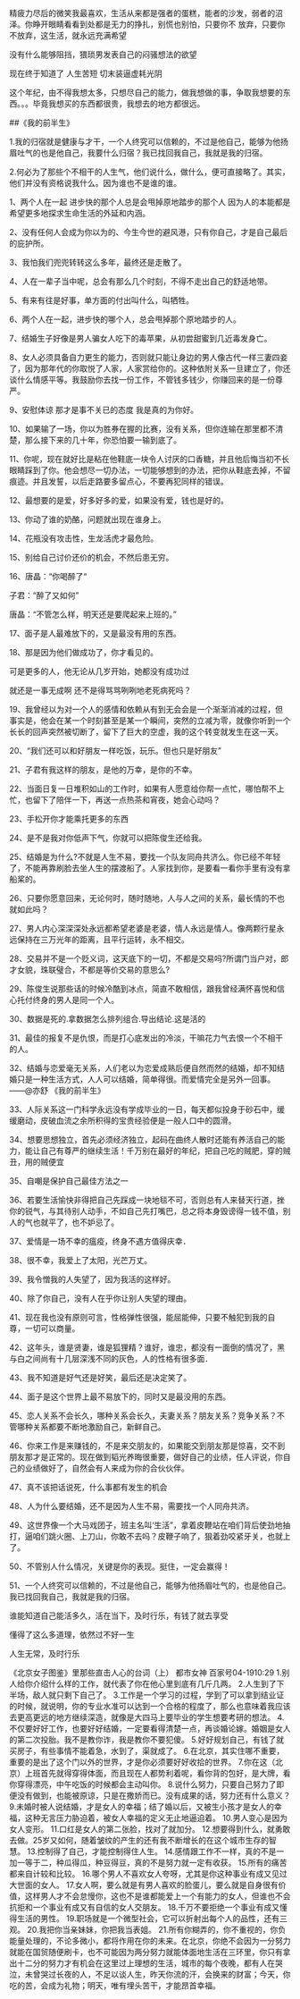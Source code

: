 
精疲力尽后的微笑我最喜欢，生活从来都是强者的蛋糕，能者的沙发，弱者的沼泽。你睁开眼睛看看到处都是无力的挣扎，别慌也别怕，只要你不
放弃，只要你不放弃，这生活，就永远充满希望

没有什么能够阻挡，猥琐男发表自己的闷骚想法的欲望

现在终于知道了 人生苦短 切末装逼虚耗光阴

这个年纪，由不得我想太多，只想尽自己的能力，做我想做的事，争取我想要的东西。。。毕竟我想买的东西都很贵，我想去的地方都很远。

##《我的前半生》

1.我的归宿就是健康与才干，一个人终究可以信赖的，不过是他自己，能够为他扬眉吐气的也是他自己，我要什么归宿？我已找回我自己，我就是我的归宿。

2.何必为了那些个不相干的人生气，他们说什么，做什么，便可直接略了。其实，他们并没有资格说我什么。因为谁也不是谁的谁。

1、两个人在一起 进步快的那个人总是会甩掉原地踏步的那个人 因为人的本能都是希望更多地探求生命生活的外延和内涵。

2、没有任何人会成为你以为的、今生今世的避风港，只有你自己，才是自己最后的庇护所。

3、我怕我们兜兜转转这么多年，最终还是走散了。

4、人在一辈子当中呢，总会有那么几个时刻，不得不走出自己的舒适地带。

5、有来有往是好事，单方面的付出叫什么，叫牺牲。

6、两个人在一起，进步快的哪个人，总会甩掉那个原地踏步的人。

7、结婚生子好像是男人骗女人吃下的毒苹果，从初尝甜蜜到几近毒发身亡。

8、女人必须具备自力更生的能力，否则就只能让身边的男人像古代一样三妻四妾了，因为那年代的你取悦了人家，人家赏给你的。这种依附关系一旦建立了，你还谈什么情感平等。我鼓励你去找一份工作，不管钱多钱少，你赚回来的是一份尊严。

9、安慰体谅 那才是事不关已的态度 我是真的为你好。

10、如果输了一场，你以为胜券在握的比赛，没有关系，但你连输在那里都不清楚，那么接下来的几十年，你恐怕要一输到底了。

11、你呢，现在就好比是粘在他鞋底一块令人讨厌的口香糖，并且他后悔当初不长眼睛踩到了你。他会想尽一切办法，一切能够想到的办法，把你从鞋底去掉，不留痕迹。并且发誓，以后走路要多留点心，不要再犯同样的错误。

12、最想要的是爱，好多好多的爱，如果没有爱，钱也是好的。

13、你动了谁的奶酪，问题就出现在谁身上。

14、花瓶没有攻击性，生龙活虎才最危险。

15、别给自己讨价还价的机会，不然后患无穷。

16、唐晶：“你喝醉了“

子君：“醉了又如何”

唐晶：“不管怎么样，明天还是要爬起来上班的。”

17、面子是人最难放下的，又是最没有用的东西。

18、那是因为他们做成功了，你才看见的。

可是更多的人，他无论从几岁开始，她都没有成功过

就还是一事无成啊 还不是得骂骂咧咧地老死病死吗？

19、我曾经以为对一个人的感情和依赖从有到无会会是一个渐渐消减的过程，但事实是，他会在某一个时刻甚至是某一个瞬间，突然的立减为零，就像你听到一个长长的回声突然被切断了，留下了巨大的空虚，我的这个转变就发生在这一天。

20、“我们还可以和好朋友一样吃饭，玩乐。但也只是好朋友”

21、子君有我这样的朋友，是他的万幸，是你的不幸。

22、当面日复一日堆积如山的工作时，如果有人愿意给你帮一点忙，哪怕帮不上忙，也留下了陪伴一下，再送一点热茶和宵夜，她会心动吗？

23、手松开你才能乘托更多的东西

24、是不是我对你低声下气，你就可以把陈俊生还给我。

25、结婚是为什么?不就是人生不易，要找一个队友同舟共济么。你已经不年轻了，不能再靠刷脸去坐人生的摆渡船了。人家找到你，是要看一看你手里有没有拿船桨的。

26、只要你愿意回来，无论何时，随时随地，人与人之间的关系，最长情的不也就如此吗？

27、男人内心深深深处永远都希望老婆是老婆，情人永远是情人。像两颗行星永远保持在三万光年的距离，且平行运转，永不相交。

28、交易并不是一个贬义词，这天底下的一切，不都是交易吗?所谓门当户对，郎才女貌，珠联璧合，不都是等价交易的意思么?

29、陈俊生说那些话的时候冷酷到冰点，简直不敢相信，跟我曾经满怀喜悦和信心托付终身的男人是同一个人。

30、数据是死的.拿数据怎么排列组合.导出结论.这是活的

31、最佳的报复不是仇恨，而是打心底发出的冷淡，干嘛花力气去恨一个不相干的人。

32、结婚与恋爱毫无关系，人们老以为恋爱成熟后便自然而然的结婚，却不知结婚只是一种生活方式，人人可以结婚，简单得很。而爱情完全是另外一回事。 ——@亦舒 《我的前半生》

33、人际关系这一门科学永远没有学成毕业的一日，每天都似投身于砂石中，缓缓磨动，皮破血流之余所积得的宝贵经验便是一般人口中的圆滑。

34、想要思想独立，首先必须经济独立，起码在曲终人散时还能有养活自己的能力，能让自己有尊严的继续生活！千万别在最好的年纪，把自己吃的贼肥，穿的贼丑，用的贼便宜

35、自嘲是保护自己最佳方法之一

36、若要生活愉快非得把自己先踩成一块地毯不可，否则总有人来替天行道，挫你的锐气，与其待别人动手，不如自己先打嘴巴，总之将本身毁谤得一钱不值，别人的气也就平了，也不妒忌了。

37、爱情是一场不幸的瘟疫，终身不遇方值得庆幸．

38、很不幸，我爱上了太阳，光芒万丈。

39、我令憎我的人失望了，因为我活的这样好。

40、除了你自己，没有人在乎你让别人失望的理由。

41、现在我也没有原则可言，性格弹性很强，能屈能伸，只要不触犯到我的自尊，一切可以商量。

42、这年头，谁是贤妻，谁是狐狸精？谁好，谁忠，都没有一面倒的情况了，黑与白之间尚有十几层深浅不同的灰色，人的性格有很多面．

43、我不知道是好气还是好笑，最后还是决定笑了。

44、面子是这个世界上最不易放下的，同时又是最没用的东西。

45、恋人关系不会长久，哪种关系会长久，夫妻关系？朋友关系？竞争关系？不管哪种关系都要不断地激励自己，新鲜自己。

46、你来工作是来赚钱的，不是来交朋友的，如果能交到朋友那是惊喜，交不到朋友那才是正常的。现在做到韬光养晦很重要，做好自己的业绩，任人评说，你自己的业绩做好了，自然会有人来成为你的合伙伙伴。

47、真不该把话说死，什么事都有发生的机会

48、人为什么要结婚，还不是因为人生不易，需要找一个人同舟共济。

49、这世界像一个大马戏团子，班主名叫‘生活”，拿着皮鞭站在咱们背后使劲地抽打，逼咱们跳火圈、上刀山，你敢不去吗？皮鞭子响了，狠着劲咬紧牙关，也就上了。

50、不管别人什么情况，关键是你的表现。挺住，一定会赢得！

51、一个人终究可以信赖的，不过是他自己，能够为他扬眉吐气的，也是他自己。我已找回我自己，我就是我的归宿。


谁能知道自己能活多久，活在当下，及时行乐，有钱了就去享受

懂得了这么多道理，依然过不好一生

人生无常，及时行乐



《北京女子图鉴》里那些直击人心的台词（上）
都市女神
百家号04-1910:29
1.别人给你介绍什么样的工作，就代表了你在他心里到底有几斤几两。
2.人生到了下半场，敌人就只剩下自己了。
3.工作是一个学习的过程，学到了可以拿到结业证的时候，就说明，你的专业水准可以达到一个合格的程度了，那么也意味着我应该去更高更远的地方继续深造，就像是大四马上要毕业的学生想要考研的想法。
4.不仅要好好工作，也要好好结婚，一定要看得清楚一点，再谈婚论嫁。婚姻是女人的第二次投胎。我不是教你诈，我是教你不要犯傻。
5.好好规划自己，有钱了就买房子，有些事情不能着急，水到了，渠就成了。
6.在北京，其实住哪不重要，重要的是出了这个门以外的世界，才是你必须要好好收拾的世界。
7.你在这（北京）上班首先就得穿得体面，而且现在人都势利着呢，看你背的包好，是大牌，看你穿得漂亮，中午吃饭的时候都会主动叫你。
8.说什么努力，只要自己努力了即便没有做到，也能被原谅，只是在撒娇而已。没有成果的话，努力还有什么意义？
9.未婚时被人说结婚，才是女人的幸福；结了婚以后，又被生小孩才是女人的幸福，这种无言压力胁迫着，被女人幸福的定义无止地逼迫着。
10.男人变心是因为女人变形。
11.口红是女人的第二张脸，找对了就加分。
12.想要得到什么，就勇敢去做。25岁又如何，随着皱纹的产生的还有我不断增长的在这个城市生存的智慧。
13.控制得了自己，才能控制得住人生。
14.感情跟工作不一样，真的不是一加一等于二，种瓜得瓜，种豆得豆，真的不是努力就一定有收获。
15.所有的痛苦都来自计较和比较。
16.哪个男人不喜欢女人夸呀，尤其是你这种事业有成又见过大世面的女人。
17.女人啊，要么就是有男人喜欢的脸蛋儿，要么就是自身很有价值，这样男人才不会怠慢你，这也不是谁都能爱上一个有能力的女人，但谁也不会抗拒和一个事业有成又有自信的女人交朋友。
18.千万不要拒绝一个事业有成又懂得生活的男性。
19.职场就是一个微型社会，它可以折射出每个人的品性，还有三观。
20.我把你当亲妹妹，你把我当表姐。
21.所有你糊弄的，你不重视的，你负能量处理的，不论多微小，都将作用在你的未来。在北京，你绝不会因为一分努力就能在国贸随便刷卡，也不可能因为两分努力就能体面地生活在三环里，你只有拿出十二分的努力才有机会在这里过上理想的生活，城市的每个夜晚，都有人在哭泣，未曾哭过长夜的人，不足以谈人生，昨天你流的汗，会换来的财富；今天，你吃的苦，会成为礼物；明天，唯有埋头苦干，才能昂首幸福。








